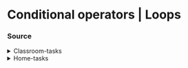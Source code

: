 # Conditional operators | Loops

### Source

<details>
    <summary>Classroom-tasks</summary>
    <br>
    <details>
        <summary>@@@</summary>
        <br>
    </details>
</details>
<details>
    <summary>Home-tasks</summary>
    <details>
        <summary>Print 'Odd' || 'Even'</summary>
        <em>Given a number. Print “odd” if the number is odd and “even” if itʼs even.</em>
        <br>https://github.com/armeagle777/objects-and-arrays/blob/master/homeTasks/requiredTasks/printOddEven.js
    </details>
    <details>
        <summary>Find the third angle</summary>
        <em>Given two variables, which are the angles of a triangle. Find the third angle of the triangle. (Sum of
the angles of a triangle equals 180 degrees).</em>
<br>https://github.com/armeagle777/objects-and-arrays/blob/master/homeTasks/requiredTasks/triangle.js
    </details>
    <details>
        <summary>Last digit to the beginning</summary>
         <em>Given a positive integer. Bring the last digit of the number to the beginning. Print the new number. If
the last digit of the inserted number is 0, number remains the same.</em>
<br>https://github.com/armeagle777/objects-and-arrays/blob/master/homeTasks/requiredTasks/lastDigitToBeginning.js
    </details>
    <details>
        <summary>If a number is a multiple of 3, 5, 7</summary>
        <em>Check if a number is a multiple of 3, 5 or 7 and output the appropriate message.</em>
<br>https://github.com/armeagle777/objects-and-arrays/blob/master/homeTasks/requiredTasks/multiple.js
    </details>
    <details>
        <summary>Sort numbers</summary>
        <em>Given three numbers. Sort them by the ascending order.</em>
<br>https://github.com/armeagle777/objects-and-arrays/blob/master/homeTasks/requiredTasks/orderAsc.js
    </details>
    <details>
        <summary>Find the sign of product of numbers</summary>
        <em>Find the sign of product of three numbers without multiplication operator. Display the specified sign.</em>
<br>https://github.com/armeagle777/objects-and-arrays/blob/master/homeTasks/requiredTasks/signOfProduct.js
    </details>
    <details>
        <summary>Check whether the number contains digits</summary>
        <em>Insert a digit and a number. Check whether the digits contains in the number or not.</em>
<br>https://github.com/armeagle777/objects-and-arrays/blob/master/homeTasks/requiredTasks/checkIfContains.js
    </details>
    <details>
        <summary>Reverse first and last digits of a number</summary>
        <em>Enter a number. Reverse its first and last digits. Print the new number.</em>
<br>https://github.com/armeagle777/objects-and-arrays/blob/master/homeTasks/requiredTasks/reversedigits.js
    </details>
    <details>
        <summary>Is number prime or not?</summary>
        <em>Insert a number. Print ‘yesʼ if the number is prime, ‘noʼ otherwise.</em>
<br>https://github.com/armeagle777/objects-and-arrays/blob/master/homeTasks/requiredTasks/isNumberPrime.js
    </details>
    <details>
        <summary>Fibonacci</summary>
        <em>Given a number n ( n >= 0 ) . Print n Fibonacci number. (Fibonacci th series: 0, 1, 1, 2, 3, 5, 8 ..., ak =
ak-1 + ak-2)</em>
<br>https://github.com/armeagle777/objects-and-arrays/blob/master/homeTasks/requiredTasks/fibonacci.js
    </details>
    <details>
        <summary>Product and sum of digits of a number</summary>
        <em>Insert a number. Calculate product and sum of the digits of the number. If product is divisible by the
sum, print the quotient, otherwise print the remainder.</em>
<br>https://github.com/armeagle777/objects-and-arrays/blob/master/homeTasks/requiredTasks/sumOfDigits.js
    </details>
    <details>
        <summary>Replace '_' signs of a sentence</summary>
        <em>Given a sentence with missing words and an array of words. Replace all ‘_ʼ in a sentence with the
words from the array.</em>
<br>https://github.com/armeagle777/objects-and-arrays/blob/master/homeTasks/requiredTasks/replaceBlankedFromArray.js
    </details>
    <details>
        <summary>Filter and sort an array </summary>
        <em>Given mixed array of numbers, strings, booleans, nulls and undefined. Filter array and get all the
numbers in a separate array. Arrange them such as from the beginning are the odds and from the
ending the evens.</em>
<br>https://github.com/armeagle777/objects-and-arrays/blob/master/homeTasks/requiredTasks/filterAndSortArrays.js
    </details>
    <details>
        <summary>Count of string and numbers in an array</summary>
        <em>Given an array of strings and numbers. Print the number of integers and the number of strings in the
array.</em>
<br>https://github.com/armeagle777/objects-and-arrays/blob/master/homeTasks/requiredTasks/numOfStringsIntegers.js
    </details>
    <details>
        <summary>Strings with maximum and minimum length in an array</summary>
        <em>Given an array of strings. Find the strings with maximum and minimum lengths in array. Print the sum
of their lengths.</em>
<br>https://github.com/armeagle777/objects-and-arrays/blob/master/homeTasks/requiredTasks/stringLength.js
    </details>
    <details>
        <summary>Index of a number in an array</summary>
        <em>Given an array of numbers and a number. Find the index of a first element which is equal to that
number. If there is not such a number, that find the index of the first element which is the closest to it.</em>
<br>https://github.com/armeagle777/objects-and-arrays/blob/master/homeTasks/requiredTasks/indexOfNumber.js
    </details>
    <details>
        <summary>Split a string into an array</summary>
        <em>Given a sentence as a string. Split it according to space and comma and create an array consisting of
the words of the array. The last word should not contain the last . or ! .</em>
<br>https://github.com/armeagle777/objects-and-arrays/blob/master/homeTasks/requiredTasks/stringIntoArray.js
    </details>
    <details>
        <summary>Create an array from element of the given array</summary>
        <em>Given an array of a size smaller than 100. It consists of numbers from 0 to 99 in any order. Create a
new array where each element from that array is placed under the index of its value. Start from the
smallest value and end with the biggest one. If there are missing values, put in its places undefined.</em>
<br>https://github.com/armeagle777/objects-and-arrays/blob/master/homeTasks/requiredTasks/replaceIndexToValue.js
    </details>
    <details>
        <summary>Two-dimenstional array</summary>
        <em>Given an array consisting from the arrays of numbers (like a two-dimensional array). Find sum of each
row and print them as an array.</em>
<br>https://github.com/armeagle777/objects-and-arrays/blob/master/homeTasks/requiredTasks/sumOfRows.js
    </details>
    <details>
        <summary>Print pattern</summary>
        <em>Print the following pattern:</em>
<br>https://github.com/armeagle777/objects-and-arrays/blob/master/homeTasks/requiredTasks/pattern.js
    </details>
</details>
